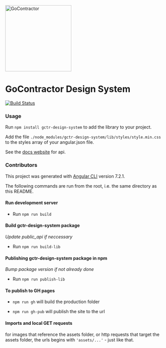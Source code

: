 <img alt="GoContractor" width="210" src="https://gctr-website-images.s3.amazonaws.com/wordpress-upload/2019/08/Formerly-Gctr-Horizontal-Blue-Grey-01-01N.svg" style="margin-auto" />


# GoContractor Design System

[![Build Status](https://semaphoreci.com/api/v1/admin-gctr-25/gctr-design-system/branches/master/badge.svg)](https://semaphoreci.com/admin-gctr-25/gctr-design-system)

### Usage

Run `npm install gctr-design-system` to add the library to your project.

Add the file `./node_modules/gctr-design-system/lib/styles/style.min.css` to the styles array of your angular.json file.

See the [docs website](https://github.com/gocontractor/gctr-design-system/) for api.

### Contributors

This project was generated with [Angular CLI](https://github.com/angular/angular-cli) version 7.2.1.

The following commands are run from the root, i.e. the same directory as this README.

#### Run development server

- Run `npm run build`

#### Build gctr-design-system package

*Update public_api if neccessary*

- Run `npm run build-lib`

#### Publishing gctr-design-system package in npm

*Bump package version if not already done*

- Run `npm run publish-lib`

#### To publish to GH pages

 - `npm run gh` will build the production folder

 - `npm run gh-pub` will publish the site to the url

#### Imports and local GET requests

for images that reference the assets folder, or http requests that target the assets folder, the urls begins with `'assets/...'` - just like that.
